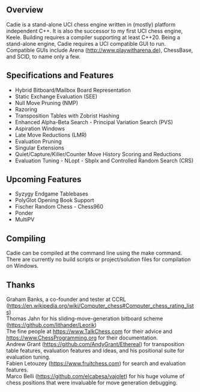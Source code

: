 ## Overview

Cadie is a stand-alone UCI chess engine written in (mostly) platform independent C++. It is also the successor to my first UCI chess engine, Keele. Building requires a compiler supporting at least C++20. Being a stand-alone engine, Cadie requires a UCI compatible GUI to run. Compatible GUIs include Arena (http://www.playwitharena.de), ChessBase, and SCID, to name only a few.

## Specifications and Features
- Hybrid Bitboard/Mailbox Board Representation
- Static Exchange Evaluation (SEE)
- Null Move Pruning (NMP)
- Razoring
- Transposition Tables with Zobrist Hashing
- Enhanced Alpha-Beta Search - Principal Variation Search (PVS)
- Aspiration Windows
- Late Move Reductions (LMR)
- Evaluation Pruning
- Singular Extensions
- Quiet/Capture/Killer/Counter Move History Scoring and Reductions
- Evaluation Tuning - NLopt - Sbplx and Controlled Random Search (CRS)

## Upcoming Features

- Syzygy Endgame Tablebases
- PolyGlot Opening Book Support
- Fischer Random Chess - Chess960
- Ponder
- MultiPV

## Compiling

Cadie can be compiled at the command line using the make command.  There are currently no build scripts or project/solution files for compilation on Windows.

## Thanks

Graham Banks, a co-founder and tester at CCRL (https://en.wikipedia.org/wiki/Computer_chess#Computer_chess_rating_lists)   
Thomas Jahn for his sliding-move-generation bitboard scheme (https://github.com/lithander/Leorik)   
The fine people at https://www.TalkChess.com for their advice and https://www.ChessProgramming.org for their documentation.   
Andrew Grant (https://github.com/AndyGrant/Ethereal) for transposition table features, evaluation features and ideas, and his positional suite for evaluation tuning.   
Fabien Letouzey (https://www.fruitchess.com) for search and evaluation features.   
Marco Belli (https://github.com/elcabesa/vajolet) for his huge volume of chess positions that were invaluable for move generation debugging.  

